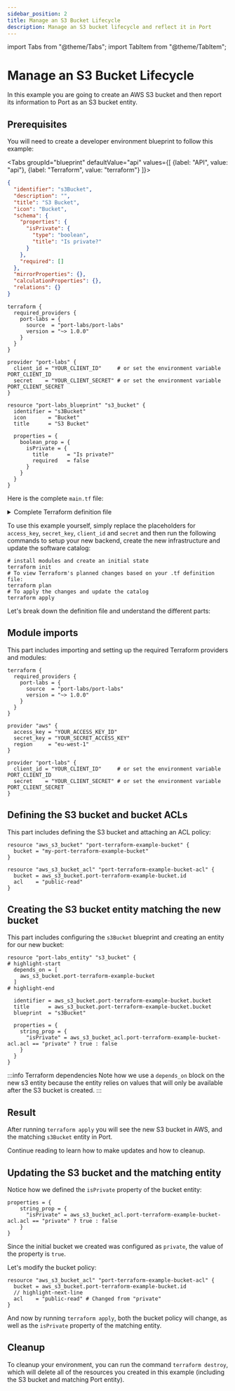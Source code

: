 ```yaml
---
sidebar_position: 2
title: Manage an S3 Bucket Lifecycle
description: Manage an S3 bucket lifecycle and reflect it in Port
---
```


import Tabs from "@theme/Tabs";
import TabItem from "@theme/TabItem";

# Manage an S3 Bucket Lifecycle

In this example you are going to create an AWS S3 bucket and then report its information to Port as an S3 bucket entity.

## Prerequisites

You will need to create a developer environment blueprint to follow this example:

<Tabs groupId="blueprint" defaultValue="api" values={[
{label: "API", value: "api"},
{label: "Terraform", value: "terraform"}
]}>

<TabItem value="api">

```json showLineNumbers
{
  "identifier": "s3Bucket",
  "description": "",
  "title": "S3 Bucket",
  "icon": "Bucket",
  "schema": {
    "properties": {
      "isPrivate": {
        "type": "boolean",
        "title": "Is private?"
      }
    },
    "required": []
  },
  "mirrorProperties": {},
  "calculationProperties": {},
  "relations": {}
}
```

</TabItem>

<TabItem value="terraform">

```hcl showLineNumbers
terraform {
  required_providers {
    port-labs = {
      source  = "port-labs/port-labs"
      version = "~> 1.0.0"
    }
  }
}

provider "port-labs" {
  client_id = "YOUR_CLIENT_ID"     # or set the environment variable PORT_CLIENT_ID
  secret    = "YOUR_CLIENT_SECRET" # or set the environment variable PORT_CLIENT_SECRET
}

resource "port-labs_blueprint" "s3_bucket" {
  identifier = "s3Bucket"
  icon       = "Bucket"
  title      = "S3 Bucket"

  properties = {
    boolean_prop = {
      isPrivate = {
        title      = "Is private?"
        required   = false
      }
    }
  }
}
```

</TabItem>

</Tabs>

Here is the complete `main.tf` file:

<details>
<summary>Complete Terraform definition file</summary>

```hcl showLineNumbers
terraform {
  required_providers {
    port-labs = {
      source  = "port-labs/port-labs"
      version = "~> 1.0.0"
    }
  }
}

provider "aws" {
  access_key = "YOUR_ACCESS_KEY_ID"
  secret_key = "YOUR_SECRET_ACCESS_KEY"
  region     = "eu-west-1"
}

provider "port-labs" {
  client_id = "YOUR_CLIENT_ID"     # or set the environment variable PORT_CLIENT_ID
  secret    = "YOUR_CLIENT_SECRET" # or set the environment variable PORT_CLIENT_SECRET
}

resource "aws_s3_bucket" "port-terraform-example-bucket" {
  bucket = "my-port-terraform-example-bucket"
}

resource "aws_s3_bucket_acl" "port-terraform-example-bucket-acl" {
  bucket = aws_s3_bucket.port-terraform-example-bucket.id
  acl    = "private"
}

resource "port-labs_entity" "s3_bucket" {
  depends_on = [
    aws_s3_bucket.port-terraform-example-bucket
  ]

  identifier = aws_s3_bucket.port-terraform-example-bucket.bucket
  title      = aws_s3_bucket.port-terraform-example-bucket.bucket
  blueprint  = "s3Bucket"

  properties = {
    string_prop = {
      "isPrivate" = aws_s3_bucket_acl.port-terraform-example-bucket-acl.acl == "private" ? true : false
    }
  }
}
```

</details>

To use this example yourself, simply replace the placeholders for `access_key`, `secret_key`, `client_id` and `secret` and then run the following commands to setup your new backend, create the new infrastructure and update the software catalog:

```shell showLineNumbers
# install modules and create an initial state
terraform init
# To view Terraform's planned changes based on your .tf definition file:
terraform plan
# To apply the changes and update the catalog
terraform apply
```

Let's break down the definition file and understand the different parts:

## Module imports

This part includes importing and setting up the required Terraform providers and modules:

```hcl showLineNumbers
terraform {
  required_providers {
    port-labs = {
      source  = "port-labs/port-labs"
      version = "~> 1.0.0"
    }
  }
}

provider "aws" {
  access_key = "YOUR_ACCESS_KEY_ID"
  secret_key = "YOUR_SECRET_ACCESS_KEY"
  region     = "eu-west-1"
}

provider "port-labs" {
  client_id = "YOUR_CLIENT_ID"     # or set the environment variable PORT_CLIENT_ID
  secret    = "YOUR_CLIENT_SECRET" # or set the environment variable PORT_CLIENT_SECRET
}
```

## Defining the S3 bucket and bucket ACLs

This part includes defining the S3 bucket and attaching an ACL policy:

```hcl showLineNumbers
resource "aws_s3_bucket" "port-terraform-example-bucket" {
  bucket = "my-port-terraform-example-bucket"
}

resource "aws_s3_bucket_acl" "port-terraform-example-bucket-acl" {
  bucket = aws_s3_bucket.port-terraform-example-bucket.id
  acl    = "public-read"
}
```

## Creating the S3 bucket entity matching the new bucket

This part includes configuring the `s3Bucket` blueprint and creating an entity for our new bucket:

```hcl showLineNumbers
resource "port-labs_entity" "s3_bucket" {
# highlight-start
  depends_on = [
    aws_s3_bucket.port-terraform-example-bucket
  ]
# highlight-end

  identifier = aws_s3_bucket.port-terraform-example-bucket.bucket
  title      = aws_s3_bucket.port-terraform-example-bucket.bucket
  blueprint  = "s3Bucket"

  properties = {
    string_prop = {
      "isPrivate" = aws_s3_bucket_acl.port-terraform-example-bucket-acl.acl == "private" ? true : false
    }
  }
}
```

:::info Terraform dependencies
Note how we use a `depends_on` block on the new s3 entity because the entity relies on values that will only be available after the S3 bucket is created.
:::

## Result

After running `terraform apply` you will see the new S3 bucket in AWS, and the matching `s3Bucket` entity in Port.

Continue reading to learn how to make updates and how to cleanup.

## Updating the S3 bucket and the matching entity

Notice how we defined the `isPrivate` property of the bucket entity:

```hcl showLineNumbers
properties = {
    string_prop = {
      "isPrivate" = aws_s3_bucket_acl.port-terraform-example-bucket-acl.acl == "private" ? true : false
    }
}
```

Since the initial bucket we created was configured as `private`, the value of the property is `true`.

Let's modify the bucket policy:

```hcl showLineNumbers
resource "aws_s3_bucket_acl" "port-terraform-example-bucket-acl" {
  bucket = aws_s3_bucket.port-terraform-example-bucket.id
  // highlight-next-line
  acl    = "public-read" # Changed from "private"
}
```

And now by running `terraform apply`, both the bucket policy will change, as well as the `isPrivate` property of the matching entity.

## Cleanup

To cleanup your environment, you can run the command `terraform destroy`, which will delete all of the resources you created in this example (including the S3 bucket and matching Port entity).

